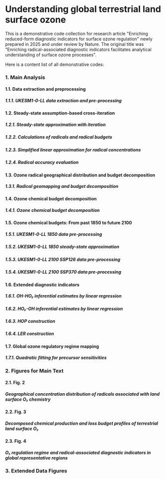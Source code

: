 # Understanding global terrestrial land surface ozone
This is a demonstrative code collection for research article "Enriching reduced-form diagnostic indicators for surface ozone regulation" newly prepared in 2025 and under review by Nature. 
The original title was "Enriching radical-associated diagnostic indicators facilitates analytical understanding of surface ozone processes". 

Here is a content list of all demonstrative codes: 

### 1. Main Analysis 

#### 1.1.  Data extraction and preprocessing
##### 1.1.1. UKESM1-0-LL data extraction and pre-processing 

#### 1.2.  Steady-state assumption-based cross-iteration 
##### 1.2.1. Steady-state approximation with iteration
##### 1.2.2. Calculations of radicals and radical budgets
##### 1.2.3. Simplified linear approximation for radical concentrations 
##### 1.2.4. Radical accuracy evaluation

#### 1.3.  Ozone radical geographical distribution and budget decomposition
##### 1.3.1. Radical geomapping and budget decomposition

#### 1.4.  Ozone chemical budget decomposition 
##### 1.4.1. Ozone chemical budget decomposition

#### 1.5.  Ozone chemical budgets: From past 1850 to future 2100
##### 1.5.1. UKESM1-0-LL 1850 data pre-processing
##### 1.5.2. UKESM1-0-LL 1850 steady-state approximation
##### 1.5.3. UKESM1-0-LL 2100 SSP126 data pre-processing
##### 1.5.4. UKESM1-0-LL 2100 SSP370 data pre-processing

#### 1.6.  Extended diagnostic indicators
##### 1.6.1. OH-HO₂ inferential estimates by linear regression
##### 1.6.2. HO₂-OH inferential estimates by linear regression
##### 1.6.3. HOP construction
##### 1.6.4. LER construction

#### 1.7.  Global ozone regulatory regime mapping
##### 1.7.1. Quadratic fitting for precursor sensitivities

### 2. Figures for Main Text

#### 2.1. Fig. 2 
##### Geographical concentration distribution of radicals associated with land surface O₃ chemistry

#### 2.2. Fig. 3
##### Decomposed chemical production and loss budget profiles of terrestrial land surface O₃

#### 2.3. Fig. 4
##### O₃ regulation regime and radical-associated diagnostic indicators in global representative regions 

### 3. Extended Data Figures